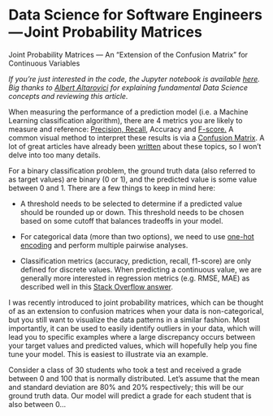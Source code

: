 
# Data Science for Software Engineers — Joint Probability Matrices

Joint Probability Matrices — An “Extension of the Confusion Matrix” for Continuous Variables

*If you’re just interested in the code, the Jupyter notebook is available [here](https://github.com/Olshansk/data_science_for_swe/blob/master/transition_matrix/Transition%20Matrix.ipynb). Big thanks to [Albert Altarovici](https://www.linkedin.com/in/altarovici/) for explaining fundamental Data Science concepts and reviewing this article.*

When measuring the performance of a prediction model (i.e. a Machine Learning classification algorithm), there are 4 metrics you are likely to measure and reference: [Precision, Recall](https://en.wikipedia.org/wiki/Precision_and_recall), Accuracy and [F-score.](https://en.wikipedia.org/wiki/F1_score) A common visual method to interpret these results is via a [Confusion Matrix](https://en.wikipedia.org/wiki/Confusion_matrix). A lot of great articles have already been [written](https://towardsdatascience.com/understanding-confusion-matrix-a9ad42dcfd62) about these topics, so I won’t delve into too many details.

For a binary classification problem, the ground truth data (also referred to as target values) are binary (0 or 1), and the predicted value is some value between 0 and 1. There are a few things to keep in mind here:

* A threshold needs to be selected to determine if a predicted value should be rounded up or down. This threshold needs to be chosen based on some cutoff that balances tradeoffs in your model.

* For categorical data (more than two options), we need to use [one-hot encoding](https://machinelearningmastery.com/why-one-hot-encode-data-in-machine-learning/) and perform multiple pairwise analyses.

* Classification metrics (accuracy, prediction, recall, f1-score) are only defined for discrete values. When predicting a continuous value, we are generally more interested in regression metrics (e.g. RMSE, MAE) as described well in this [Stack Overflow answer](https://stackoverflow.com/questions/49103139/calculating-accuracy-scores-of-predicted-continuous-values).

I was recently introduced to joint probability matrices, which can be thought of as an extension to confusion matrices when your data is non-categorical, but you still want to visualize the data patterns in a similar fashion. Most importantly, it can be used to easily identify outliers in your data, which will lead you to specific examples where a large discrepancy occurs between your target values and predicted values, which will hopefully help you fine tune your model. This is easiest to illustrate via an example.

Consider a class of 30 students who took a test and received a grade between 0 and 100 that is normally distributed. Let’s assume that the mean and standard deviation are 80% and 20% respectively; this will be our ground truth data. Our model will predict a grade for each student that is also between 0…
